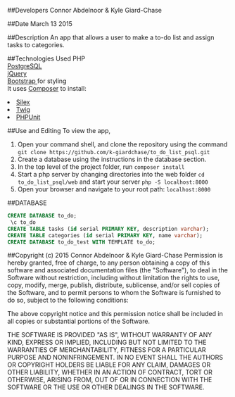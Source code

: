 ##Developers
Connor Abdelnoor & Kyle Giard-Chase

##Date
March 13 2015

##Description
An app that allows a user to make a to-do list and assign tasks to categories.

##Technologies Used
PHP <br>
<a href='http://www.postgresql.org/'>PostgreSQL</a> <br>
<a href='https://developers.google.com/speed/libraries/'>jQuery</a> <br>
<a href='http://getbootstrap.com/'>Bootstrap </a>for styling <br>
It uses <a href='https://getcomposer.org/'>Composer</a> to install:
<li>
<a href='http://silex.sensiolabs.org/'>Silex</a>
</li>
<li><a href='http://twig.sensiolabs.org/'>Twig</a></li>
<li><a href='https://phpunit.de/'>PHPUnit</a></li>

##Use and Editing
To view the app,<br>
1. Open your command shell, and clone the repository using the command `git clone https://github.com/k-giardchase/to_do_list_psql.git`<br>
2. Create a database using the instructions in the database section.
3. In the top level of the project folder, run `composer install`<br>
4. Start a php server by changing directories into the web folder `cd to_do_list_psql/web`
and start your server `php -S localhost:8000`<br>
5. Open your browser and navigate to your root path: `localhost:8000`

##DATABASE
```sql
CREATE DATABASE to_do;
 \c to_do
CREATE TABLE tasks (id serial PRIMARY KEY, description varchar);
CREATE TABLE categories (id serial PRIMARY KEY, name varchar);
CREATE DATABASE to_do_test WITH TEMPLATE to_do;
```

##Copyright (c) 2015 Connor Abdelnoor & Kyle Giard-Chase
Permission is hereby granted, free of charge, to any person obtaining a copy
of this software and associated documentation files (the "Software"), to deal
in the Software without restriction, including without limitation the rights
to use, copy, modify, merge, publish, distribute, sublicense, and/or sell
copies of the Software, and to permit persons to whom the Software is
furnished to do so, subject to the following conditions:

The above copyright notice and this permission notice shall be included in
all copies or substantial portions of the Software.

THE SOFTWARE IS PROVIDED "AS IS", WITHOUT WARRANTY OF ANY KIND, EXPRESS OR
IMPLIED, INCLUDING BUT NOT LIMITED TO THE WARRANTIES OF MERCHANTABILITY,
FITNESS FOR A PARTICULAR PURPOSE AND NONINFRINGEMENT. IN NO EVENT SHALL THE
AUTHORS OR COPYRIGHT HOLDERS BE LIABLE FOR ANY CLAIM, DAMAGES OR OTHER
LIABILITY, WHETHER IN AN ACTION OF CONTRACT, TORT OR OTHERWISE, ARISING FROM,
OUT OF OR IN CONNECTION WITH THE SOFTWARE OR THE USE OR OTHER DEALINGS IN
THE SOFTWARE.
